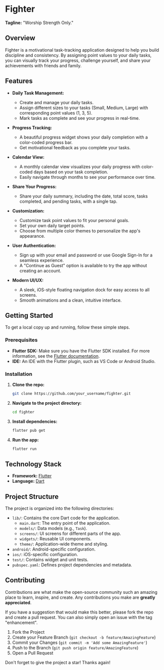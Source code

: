 # Fighter

**Tagline:** "Worship Strength Only."

## Overview

Fighter is a motivational task-tracking application designed to help you build discipline and consistency. By assigning point values to your daily tasks, you can visually track your progress, challenge yourself, and share your achievements with friends and family.

## Features

- **Daily Task Management:**
  - Create and manage your daily tasks.
  - Assign different sizes to your tasks (Small, Medium, Large) with corresponding point values (1, 3, 5).
  - Mark tasks as complete and see your progress in real-time.

- **Progress Tracking:**
  - A beautiful progress widget shows your daily completion with a color-coded progress bar.
  - Get motivational feedback as you complete your tasks.

- **Calendar View:**
  - A monthly calendar view visualizes your daily progress with color-coded days based on your task completion.
  - Easily navigate through months to see your performance over time.

- **Share Your Progress:**
  - Share your daily summary, including the date, total score, tasks completed, and pending tasks, with a single tap.

- **Customization:**
  - Customize task point values to fit your personal goals.
  - Set your own daily target points.
  - Choose from multiple color themes to personalize the app's appearance.

- **User Authentication:**
  - Sign up with your email and password or use Google Sign-In for a seamless experience.
  - A "Continue as Guest" option is available to try the app without creating an account.

- **Modern UI/UX:**
  - A sleek, iOS-style floating navigation dock for easy access to all screens.
  - Smooth animations and a clean, intuitive interface.

## Getting Started

To get a local copy up and running, follow these simple steps.

### Prerequisites

- **Flutter SDK:** Make sure you have the Flutter SDK installed. For more information, see the [Flutter documentation](https.flutter.dev/docs/get-started/install).
- **IDE:** An IDE with the Flutter plugin, such as VS Code or Android Studio.

### Installation

1. **Clone the repo:**
   ```sh
   git clone https://github.com/your_username/fighter.git
   ```
2. **Navigate to the project directory:**
   ```sh
   cd fighter
   ```
3. **Install dependencies:**
   ```sh
   flutter pub get
   ```
4. **Run the app:**
   ```sh
   flutter run
   ```

## Technology Stack

- **Framework:** [Flutter](https.flutter.dev/)
- **Language:** [Dart](https.dart.dev/)

## Project Structure

The project is organized into the following directories:

- `lib/`: Contains the core Dart code for the application.
  - `main.dart`: The entry point of the application.
  - `models/`: Data models (e.g., `Task`).
  - `screens/`: UI screens for different parts of the app.
  - `widgets/`: Reusable UI components.
  - `theme/`: Application-wide theme and styling.
- `android/`: Android-specific configuration.
- `ios/`: iOS-specific configuration.
- `test/`: Contains widget and unit tests.
- `pubspec.yaml`: Defines project dependencies and metadata.

## Contributing

Contributions are what make the open-source community such an amazing place to learn, inspire, and create. Any contributions you make are **greatly appreciated**.

If you have a suggestion that would make this better, please fork the repo and create a pull request. You can also simply open an issue with the tag "enhancement".

1. Fork the Project
2. Create your Feature Branch (`git checkout -b feature/AmazingFeature`)
3. Commit your Changes (`git commit -m 'Add some AmazingFeature'`)
4. Push to the Branch (`git push origin feature/AmazingFeature`)
5. Open a Pull Request

Don't forget to give the project a star! Thanks again!